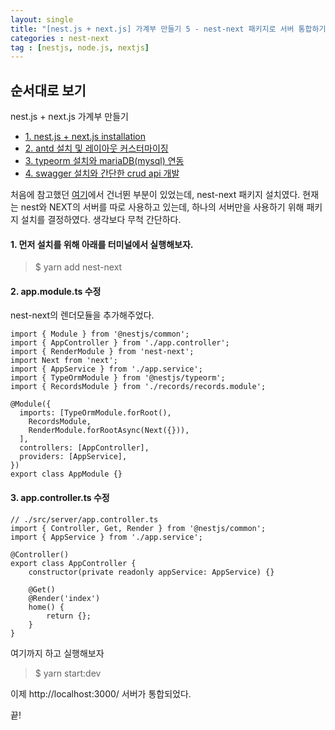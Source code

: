 ```yaml
---
layout: single
title: "[nest.js + next.js] 가계부 만들기 5 - nest-next 패키지로 서버 통합하기"
categories : nest-next
tag : [nestjs, node.js, nextjs]
---
```


## 순서대로 보기
nest.js + next.js 가계부 만들기                                            
- [1. nest.js + next.js installation](https://iamhmin.github.io/nest-next/housekeeping-book-1/) 
- [2. antd 설치 및 레이아웃 커스터마이징 ](https://iamhmin.github.io/nest-next/housekeeping-book-2/)       
- [3. typeorm 설치와 mariaDB(mysql) 연동 ](https://iamhmin.github.io/nest-next/housekeeping-book-3/) 
- [4. swagger 설치와 간단한 crud api 개발 ](https://iamhmin.github.io/nest-next/housekeeping-book-4/)  


처음에 참고했던 [여기](https://dev.to/yakovlev_alexey/creating-a-project-with-nestjs-nextjs-3i1i)에서 건너뛴 부분이 있었는데, nest-next 패키지 설치였다. 현재는 nest와 NEXT의 서버를 따로 사용하고 있는데, 하나의 서버만을 사용하기 위해 패키지 설치를 결정하였다. 생각보다 무척 간단하다.

#### 1. 먼저 설치를 위해 아래를 터미널에서 실행해보자.

>$ yarn add nest-next

#### 2. app.module.ts 수정
nest-next의 렌더모듈을 추가해주었다.


```
import { Module } from '@nestjs/common';
import { AppController } from './app.controller';
import { RenderModule } from 'nest-next';
import Next from 'next';
import { AppService } from './app.service';
import { TypeOrmModule } from '@nestjs/typeorm';
import { RecordsModule } from './records/records.module';

@Module({
  imports: [TypeOrmModule.forRoot(), 
    RecordsModule,
    RenderModule.forRootAsync(Next({})),
  ],
  controllers: [AppController],
  providers: [AppService],
})
export class AppModule {}

```


#### 3. app.controller.ts 수정



```
// ./src/server/app.controller.ts
import { Controller, Get, Render } from '@nestjs/common';
import { AppService } from './app.service';

@Controller()
export class AppController {
    constructor(private readonly appService: AppService) {}

    @Get()
    @Render('index')
    home() {
        return {};
    }
}
```

여기까지 하고 실행해보자

>$ yarn start:dev

이제 http://localhost:3000/ 서버가 통합되었다.


끝!



